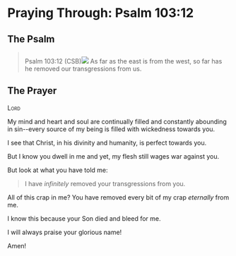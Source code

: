 # Praying Through: Psalm 103:12

## The Psalm

>Psalm 103:12 (CSB)<img class="intro-right" style="margin-top:10px" src="/images/art-paris-psalter.jpg">   As far as the east is from the west, so far has he removed our transgressions from us. 

## The Prayer

<div style="font-variant: small-caps;">
Lord
</div>

My mind and heart and soul are continually filled and constantly abounding in sin--every source of my being is filled with wickedness towards you.

I see that Christ, in his divinity and humanity, is perfect towards you.

But I know you dwell in me and yet, my flesh still wages war against you.

But look at what you have told me:

>I have *infinitely* removed your transgressions from you.

All of this crap in me? You have removed every bit of my crap *eternally* from me.

I know this because your Son died and bleed for me.

I will always praise your glorious name!

Amen!
